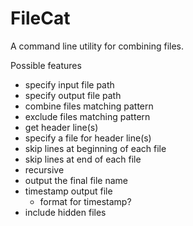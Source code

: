 # FileCat
A command line utility for combining files.

Possible features
- specify input file path
- specify output file path
- combine files matching pattern
- exclude files matching pattern
- get header line(s)
- specify a file for header line(s)
- skip lines at beginning of each file
- skip lines at end of each file
- recursive
- output the final file name
- timestamp output file
  - format for timestamp?
- include hidden files